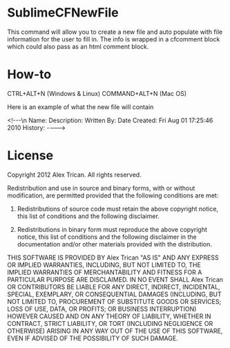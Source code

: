SublimeCFNewFile
================
This command will allow you to create a new file and auto populate with file information for the user to fill in. The info is wrapped in a cfcomment block which could also pass as an html comment block.

How-to
======
CTRL+ALT+N (Windows & Linux)
COMMAND+ALT+N (Mac OS)

Here is an example of what the new file will contain

&lt;!---\n
	Name:
	Description:
	Written By:
	Date Created: Fri Aug 01 17:25:46 2010
	History:
----&gt;


License
=======
Copyright 2012 Alex Trican. All rights reserved.

Redistribution and use in source and binary forms, with or without
modification, are permitted provided that the following conditions are met:

1. Redistributions of source code must retain the above copyright notice, this
   list of conditions and the following disclaimer.

2. Redistributions in binary form must reproduce the above copyright notice,
   this list of conditions and the following disclaimer in the documentation
   and/or other materials provided with the distribution.

THIS SOFTWARE IS PROVIDED BY Alex Trican "AS IS" AND ANY EXPRESS OR IMPLIED
WARRANTIES, INCLUDING, BUT NOT LIMITED TO, THE IMPLIED WARRANTIES OF
MERCHANTABILITY AND FITNESS FOR A PARTICULAR PURPOSE ARE DISCLAIMED. IN NO
EVENT SHALL Alex Trican OR CONTRIBUTORS BE LIABLE FOR ANY DIRECT, INDIRECT,
INCIDENTAL, SPECIAL, EXEMPLARY, OR CONSEQUENTIAL DAMAGES (INCLUDING, BUT NOT
LIMITED TO, PROCUREMENT OF SUBSTITUTE GOODS OR SERVICES; LOSS OF USE, DATA, OR
PROFITS; OR BUSINESS INTERRUPTION) HOWEVER CAUSED AND ON ANY THEORY OF
LIABILITY, WHETHER IN CONTRACT, STRICT LIABILITY, OR TORT (INCLUDING NEGLIGENCE
OR OTHERWISE) ARISING IN ANY WAY OUT OF THE USE OF THIS SOFTWARE, EVEN IF
ADVISED OF THE POSSIBILITY OF SUCH DAMAGE.